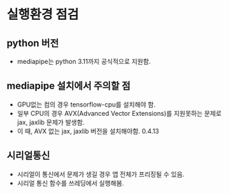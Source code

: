 # 실행환경 점검

## python 버전
  * mediapipe는 python 3.11까지 공식적으로 지원함.

## mediapipe 설치에서 주의할 점
 * GPU없는 컴의 경우 tensorflow-cpu를 설치해야 함.
 * 일부 CPU의 경우 AVX(Advanced Vector Extensions)를 지원못하는 문제로 jax, jaxlib 문제가 발생함. 
 * 이 때, AVX 없는 jax, jaxlib 버전을 설치해야함. 0.4.13

## 시리얼통신
  * 시리얼이 통신에서 문제가 생길 경우 앱 전체가 프리징될 수 있음.
  * 시리얼 통신 함수를 쓰레딩에서 실행해봄.